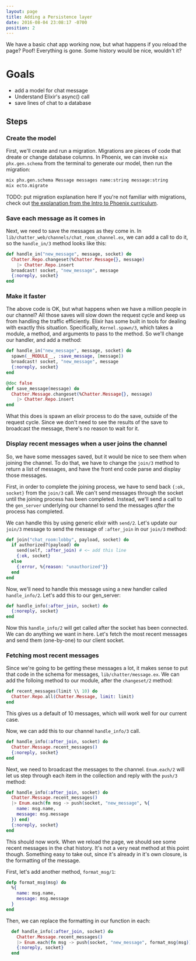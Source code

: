 ```yaml
---
layout: page
title: Adding a Persistence layer
date: 2016-08-04 23:08:17 -0700
position: 2
---
```


We have a basic chat app working now, but what happens if you reload the page? Poof! Everything is gone. Some history would be nice, wouldn't it?

# Goals

* add a model for chat message
* Understand Elixir's async() call
* save lines of chat to a database

## Steps

### Create the model

First, we'll create and run a migration. Migrations are pieces of code that dreate or change database columns. In Phoenix, we can invoke `mix phx.gen.schema` from the terminal to generate our model, then run the migration:

```bash
mix phx.gen.schema Message messages name:string message:string
mix ecto.migrate
```

TODO: put migration explanation here
If you're not familiar with migrations, check out [the explanation from the Intro to Phoenix curriculum](/02_Suggestotron/15-creating-a-migration.html).

### Save each message as it comes in

Next, we need to save the messages as they come in. In `lib/chatter_web/channels/chat_room_channel.ex`, we can add a call to do it, so the `handle_in/3` method looks like this:

```elixir
def handle_in("new_message", message, socket) do
  Chatter.Repo.changeset(%Chatter.Message{}, message)
    |> Chatter.Repo.insert
  broadcast! socket, "new_message", message
  {:noreply, socket}
end
```

### Make it faster

The above code is OK, but what happens when we have a million people in our channel? All those saves will slow down the request cycle and keep us from handling the traffic efficiently. Elixir has some built in tools for dealing with exactly this situation. Specifically, `Kernel.spawn/3`, which takes a module, a method, and arguments to pass to the method. So we'll change our handler, and add a method:

```elixir
def handle_in("new_message", message, socket) do
  spawn(__MODULE__, :save_message, [message])
  broadcast! socket, "new_message", message
  {:noreply, socket}
end

@doc false
def save_message(message) do
  Chatter.Message.changeset(%Chatter.Message{}, message)
    |> Chatter.Repo.insert
end
```

What this does is spawn an elixir process to do the save, outside of the request cycle. Since we don't need to see the results of the save to broadcast the message, there's no reason to wait for it.

### Display recent messages when a user joins the channel

So, we have some messages saved, but it would be nice to see them when joining the channel. To do that, we have to change the `join/3` method to return a list of messages, and have the front end code parse and display those messages.

First, in order to complete the joining process, we have to send back `{:ok, socket}` from the `join/3` call. We can't send messages through the socket until the joining process has been completed. Instead, we'll send a call to the `gen_server` underlying our channel to send the messages _after_ the process has completed.

We can handle this by using generic elixir with `send/2`. Let's update our `join/3` message to send the message of `:after_join` in our `join/3` method:

```elixir
def join("chat_room:lobby", payload, socket) do
  if authorized?(payload) do
    send(self, :after_join) # <~ add this line
    {:ok, socket}
  else
    {:error, %{reason: "unauthorized"}}
  end
end
```

Now, we'll need to handle this message using a new handler called `handle_info/2`. Let's add this to our gen_server:

```elixir
def handle_info(:after_join, socket) do
  {:noreply, socket}
end
```

Now this `handle_info/2` will get called after the socket has been connected. We can do anything we want in here. Let's fetch the most recent messages and send them (one-by-one) to our client socket.

### Fetching most recent messages

Since we're going to be getting these messages a lot, it makes sense to put that code in the schema for messages, `lib/chatter/message.ex`. We can add the folloing method to our module, after the `changeset/2` method:

```elixir
def recent_messages(limit \\ 10) do
  Chatter.Repo.all(Chatter.Message, limit: limit)
end
```

This gives us a default of 10 messages, which will work well for our current case.

Now, we can add this to our channel  `handle_info/3` call.

```elixir
def handle_info(:after_join, socket) do
  Chatter.Message.recent_messages()
  {:noreply, socket}
end
```

Next, we need to broadcast the messages to the channel. `Enum.each/2` will let us step through each item in the collection and reply with the `push/3` method:

```elixir
def handle_info(:after_join, socket) do
  Chatter.Message.recent_messages()
  |> Enum.each(fn msg -> push(socket, "new_message", %{
    name: msg.name,
    message: msg.message
  }) end)
  {:noreply, socket}
end
```

This should now work. When we reload the page, we should see some recent messages in the chat history. It's not a very neat method at this point though. Something easy to take out, since it's already in it's own closure, is the formatting of the message.

First, let's add another method, `format_msg/1`:

```elixir
defp format_msg(msg) do
  %{
    name: msg.name,
    message: msg.message
  }
end
```

Then, we can replace the formatting in our function in each:

```elixir
  def handle_info(:after_join, socket) do
    Chatter.Message.recent_messages()
    |> Enum.each(fn msg -> push(socket, "new_message", format_msg(msg)) end)
    {:noreply, socket}
  end
```
